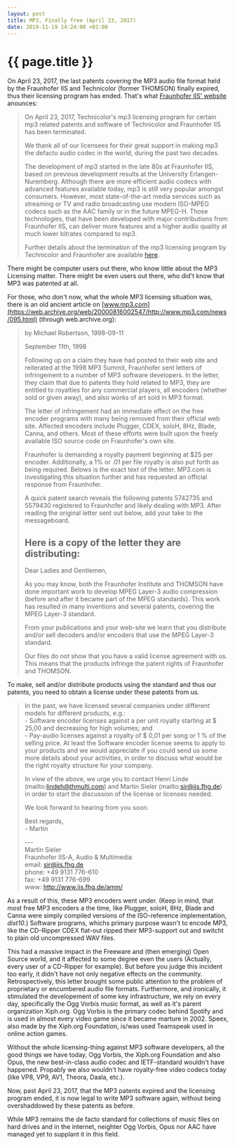 ```yaml
---
layout: post
title: MP3, Finally free (April 23, 2017)
date: 2019-11-19 14:24:00 +02:00
---
```


{{ page.title }}
================


On April 23, 2017, the last patents covering the MP3 audio file format held by the Fraunhofer IIS and Technicolor (former THOMSON) finally expired, thus
their licensing program has ended.
That's what [Fraunhofer IIS' website](https://www.iis.fraunhofer.de/en/ff/amm/consumer-electronics/mp3.html) anounces:
> On April 23, 2017, Technicolor's mp3 licensing program for certain mp3 related
> patents and software of Technicolor and Fraunhofer IIS has been terminated.
> 
> We thank all of our licensees for their great support in making mp3 the defacto
> audio codec in the world, during the past two decades.
> 
> The development of mp3 started in the late 80s at Fraunhofer IIS, based on
> previous development results at the University Erlangen-Nuremberg. Although
> there are more efficient audio codecs with advanced features available today,
> mp3 is still very popular amongst consumers. However, most state-of-the-art
> media services such as streaming or TV and radio broadcasting use modern
> ISO-MPEG codecs such as the AAC family or in the future MPEG-H. Those
> technologies, that have been developed with major contributions from
> Fraunhofer IIS, can deliver more features and a higher audio quality at much
> lower bitrates compared to mp3.
> 
> Further details about the termination of the mp3 licensing program by
> Technicolor and Fraunhofer are available
> [here](https://www.audioblog.iis.fraunhofer.com/mp3-software-patents-licenses).

There might be computer users out there, who know little about the MP3 Licensing matter.
There might be even users out there, who did't know that MP3 was patented at all.

For those, who don't now, what the whole MP3 licensing situation was, there is an old
ancient article on
[www.mp3.com](https://web.archive.org/web/20000816002547/http://www.mp3.com/news/095.html)
(through web.archive.org):
> by Michael Robertson, 1998-09-11
> 
> September 11th, 1998
> 
> Following up on a claim they have had posted to their web site and reiterated at the 1998 MP3 Summit,
> Fraunhofer sent letters of infringement to a number of MP3 software developers. In the letter, they
> claim that due to patents they hold related to MP3, they are entitled to royalties for any commercial
> players, all encoders (whether sold or given away), and also works of art sold in MP3 format.
> 
> The letter of infringement had an immediate effect on the free encoder programs with many being removed
> from their official web site. Affected encoders include Plugger, CDEX, soloH, 8Hz, Blade, Canna, and others.
> Most of these efforts were built upon the freely available ISO source code on Fraunhofer's own site.
> 
> Fraunhofer is demanding a royalty payment beginning at $25 per encoder. Additionally, a 1% or .01 per file
> royalty is also put forth as being required. Belows is the exact text of the letter. MP3.com is investigating
> this situation further and has requested an official response from Fraunhofer.
> 
> A quick patent search reveals the following patents 5742735 and 5579430 registered to Fraunhofer and likely
> dealing with MP3. After reading the original letter sent out below, add your take to the messageboard.
> 
> Here is a copy of the letter they are distributing:
> ---
> Dear Ladies and Gentlemen,
> 
> As you may know, both the Fraunhofer Institute and THOMSON have done important work to develop MPEG Layer-3 audio compression (before and after it became part of the MPEG standards). This work has resulted in many inventions and several patents, covering the MPEG Layer-3 standard.
> 
> From your publications and your web-site we learn that you distribute and/or sell decoders and/or encoders that use the MPEG Layer-3 standard.
> 
> Our files do not show that you have a valid license agreement with us. This means that the products infringe the patent rights of Fraunhofer and THOMSON.
> 
To make, sell and/or distribute products using the standard and thus our patents, you need to obtain a license under these patents from us.
> 
> In the past, we have licensed several companies under different models for different products, e.g.:<br>
> <i></i>- Software encoder licenses against a per unit royalty starting at $ 25,00 and decreasing for high volumes; and<br>
> <i></i>- Pay-audio licenses against a royalty of $ 0,01 per song or 1 % of the selling price.
> At least the Software encoder license seems to apply to your products and we would appreciate if you could send us some more details about your activities, in order to discuss what would be the right royalty structure for your company.
> 
> In view of the above, we urge you to contact Henri Linde (mailto:lindeh@thmulti.com) and Martin Sieler (mailto:sir@iis.fhg.de) in order to start the discussion of the license or licenses needed.
> 
> We look forward to hearing from you soon.
> 
> Best regards,<br>
> <i></i>- Martin
>
> <i></i>---<br>
> Martin Sieler<br>
> Fraunhofer IIS-A, Audio & Multimedia<br>
> email: sir@iis.fhg.de<br>
> phone: +49 9131 776-610<br>
> fax: +49 9131 776-699<br>
> www: http://www.iis.fhg.de/amm/


As a result of this, these MP3 encoders went under.
(Keep in mind, that most free MP3 encoders a the time, like Plugger, soloH, 8Hz, Blade and Canna were simply compiled versions of the ISO-reference implementation, *dist10*.)
Software programs, whichs primary purpose wasn't to encode MP3, like the CD-Ripper CDEX flat-out ripped their MP3-support out and switcht to plain old uncompressed WAV files.

This had a massive impact in the Freeware and (then emerging) Open Source world, and it affected to some degree even the users (Actually, every user of a CD-Ripper for example).
But before you judge this incident too early, it didn't have not only negative effects on the community. Retrospectively, this letter brought some public attention to the
problem of proprietary or encumbered audio file formats. Furthermore, and ironically, it stimulated the developement of some key infrastructure, we rely on every day,
specifically the Ogg Vorbis music format, as well as it's parent organization Xiph.org. Ogg Vorbis is the primary codec behind Spotify and is used in almost every video game
since it became marture in 2002. Speex, also made by the Xiph.org Foundation, is/was used Teamspeak used in online action games.

Without the whole licensing-thing against MP3 software developers, all the good things we have today, Ogg Vorbis, the Xiph.org Foundation and also Opus, the new best-in-class
audio codec and IETF-standard wouldn't have happened. Propably we also wouldn't have royalty-free video codecs today (like VP8, VP9, AV1, Theora, Daala, etc.).

Now, past April 23, 2017, that the MP3 patents expired and the licensing program ended, it is now legal to write MP3 software again, without being overshaddowed by these
patents as before.

While MP3 remains the de facto standard for collections of music files on hard drives and in the internet, neighter Ogg Vorbis, Opus nor AAC have managed yet to supplant it
in this field.
